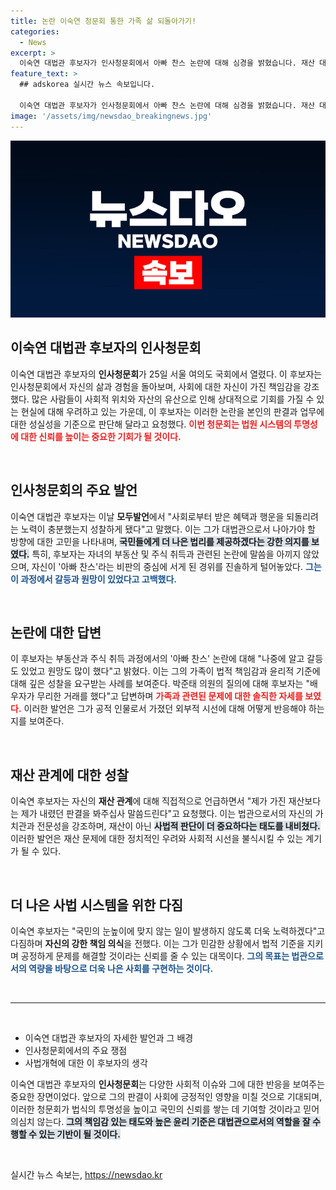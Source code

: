 ```yaml
---
title: 논란 이숙연 청문회 통한 가족 삶 되돌아가기!
categories:
  - News
excerpt: >
  이숙연 대법관 후보자가 인사청문회에서 아빠 찬스 논란에 대해 심경을 밝혔습니다. 재산 대신 판결로 평가받길 원하던 그의 진솔한 발언이 주목받고 있습니다. 클릭하여 자세한 내용을 확인하세요!
feature_text: >
  ## adskorea 실시간 뉴스 속보입니다.

  이숙연 대법관 후보자가 인사청문회에서 아빠 찬스 논란에 대해 심경을 밝혔습니다. 재산 대신 판결로 평가받길 원하던 그의 진솔한 발언이 주목받고 있습니다. 클릭하여 자세한 내용을 확인하세요!
image: '/assets/img/newsdao_breakingnews.jpg'
---
```


<p><img src="/assets/img/newsdao_breakingnews.jpg" alt="adskorea 속보" /></p>

<h2 data-ke-size="size26">이숙연 대법관 후보자의 인사청문회</h2>

<p data-ke-size="size16">이숙연 대법관 후보자의 <b>인사청문회</b>가 25일 서울 여의도 국회에서 열렸다. 이 후보자는 인사청문회에서 자신의 삶과 경험을 돌아보며, 사회에 대한 자신이 가진 책임감을 강조했다. 많은 사람들이 사회적 위치와 자산의 유산으로 인해 상대적으로 기회를 가질 수 있는 현실에 대해 우려하고 있는 가운데, 이 후보자는 이러한 논란을 본인의 판결과 업무에 대한 성실성을 기준으로 판단해 달라고 요청했다. <b><span style="color: #ee2323;">이번 청문회는 법원 시스템의 투명성에 대한 신뢰를 높이는 중요한 기회가 될 것이다.</span></b></p>

<p data-ke-size="size16">&nbsp;</p>

<h2 data-ke-size="size26">인사청문회의 주요 발언</h2>

<p data-ke-size="size16">이숙연 대법관 후보자는 이날 <b>모두발언</b>에서 "사회로부터 받은 혜택과 행운을 되돌리려는 노력이 충분했는지 성찰하게 됐다"고 말했다. 이는 그가 대법관으로서 나아가야 할 방향에 대한 고민을 나타내며, <b><span style="background-color: #21538527;">국민들에게 더 나은 법리를 제공하겠다는 강한 의지를 보였다.</span></b> 특히, 후보자는 자녀의 부동산 및 주식 취득과 관련된 논란에 말씀을 아끼지 않았으며, 자신이 '아빠 찬스'라는 비판의 중심에 서게 된 경위를 진솔하게 털어놓았다. <b><span style="color: #1a5490;">그는 이 과정에서 갈등과 원망이 있었다고 고백했다.</span></b></p>

<p data-ke-size="size16">&nbsp;</p>

<h2 data-ke-size="size26">논란에 대한 답변</h2>

<p data-ke-size="size16">이 후보자는 부동산과 주식 취득 과정에서의 '아빠 찬스' 논란에 대해 "나중에 알고 갈등도 있었고 원망도 많이 했다"고 밝혔다. 이는 그의 가족이 법적 책임감과 윤리적 기준에 대해 깊은 성찰을 요구받는 사례를 보여준다. 박준태 의원의 질의에 대해 후보자는 "배우자가 무리한 거래를 했다"고 답변하며 <b><span style="color: #ee2323;">가족과 관련된 문제에 대한 솔직한 자세를 보였다.</span></b> 이러한 발언은 그가 공적 인물로서 가졌던 외부적 시선에 대해 어떻게 반응해야 하는지를 보여준다.</p>

<p data-ke-size="size16">&nbsp;</p>

<h2 data-ke-size="size26">재산 관계에 대한 성찰</h2>

<p data-ke-size="size16">이숙연 후보자는 자신의 <b>재산 관계</b>에 대해 직접적으로 언급하면서 "제가 가진 재산보다는 제가 내렸던 판결을 봐주십사 말씀드린다"고 요청했다. 이는 법관으로서의 자신의 가치관과 전문성을 강조하며, 재산이 아닌 <b><span style="background-color: #21538527;">사법적 판단이 더 중요하다는 태도를 내비쳤다.</span></b> 이러한 발언은 재산 문제에 대한 정치적인 우려와 사회적 시선을 불식시킬 수 있는 계기가 될 수 있다.</p>

<p data-ke-size="size16">&nbsp;</p>

<h2 data-ke-size="size26">더 나은 사법 시스템을 위한 다짐</h2>

<p data-ke-size="size16">이숙연 후보자는 "국민의 눈높이에 맞지 않는 일이 발생하지 않도록 더욱 노력하겠다"고 다짐하며 <b>자신의 강한 책임 의식</b>을 전했다. 이는 그가 민감한 상황에서 법적 기준을 지키며 공정하게 문제를 해결할 것이라는 신뢰를 줄 수 있는 대목이다. <b><span style="color: #1a5490;">그의 목표는 법관으로서의 역량을 바탕으로 더욱 나은 사회를 구현하는 것이다.</span></b></p>

<p data-ke-size="size16">&nbsp;</p>

<hr>

<p data-ke-size="size16">&nbsp;</p>

<ul>
  <li>이숙연 대법관 후보자의 자세한 발언과 그 배경</li>
  <li>인사청문회에서의 주요 쟁점</li>
  <li>사법개혁에 대한 이 후보자의 생각</li>
</ul>

<p data-ke-size="size16">이숙연 대법관 후보자의 <b>인사청문회</b>는 다양한 사회적 이슈와 그에 대한 반응을 보여주는 중요한 장면이었다. 앞으로 그의 판결이 사회에 긍정적인 영향을 미칠 것으로 기대되며, 이러한 청문회가 법식의 투명성을 높이고 국민의 신뢰를 쌓는 데 기여할 것이라고 믿어 의심치 않는다. <b><span style="background-color: #21538527;">그의 책임감 있는 태도와 높은 윤리 기준은 대법관으로서의 역할을 잘 수행할 수 있는 기반이 될 것이다.</span></b></p> 

<p data-ke-size="size16">&nbsp;</p>
실시간 뉴스 속보는, <a href="https://newsdao.kr" rel="dofollow">https://newsdao.kr</a>


